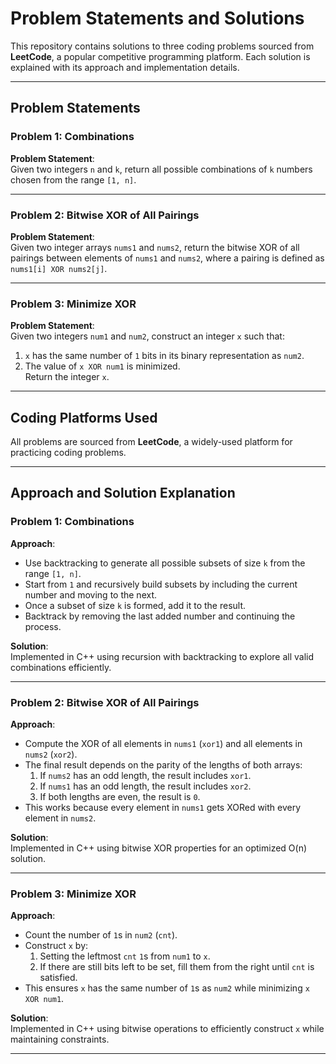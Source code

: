 # Problem Statements and Solutions

This repository contains solutions to three coding problems sourced from **LeetCode**, a popular competitive programming platform. Each solution is explained with its approach and implementation details.

---

## Problem Statements

### Problem 1: Combinations
**Problem Statement**:  
Given two integers `n` and `k`, return all possible combinations of `k` numbers chosen from the range `[1, n]`.

---

### Problem 2: Bitwise XOR of All Pairings
**Problem Statement**:  
Given two integer arrays `nums1` and `nums2`, return the bitwise XOR of all pairings between elements of `nums1` and `nums2`, where a pairing is defined as `nums1[i] XOR nums2[j]`.

---

### Problem 3: Minimize XOR
**Problem Statement**:  
Given two integers `num1` and `num2`, construct an integer `x` such that:
1. `x` has the same number of `1` bits in its binary representation as `num2`.
2. The value of `x XOR num1` is minimized.  
Return the integer `x`.

---

## Coding Platforms Used
All problems are sourced from **LeetCode**, a widely-used platform for practicing coding problems.

---

## Approach and Solution Explanation

### Problem 1: Combinations
**Approach**:
- Use backtracking to generate all possible subsets of size `k` from the range `[1, n]`.
- Start from `1` and recursively build subsets by including the current number and moving to the next.
- Once a subset of size `k` is formed, add it to the result.
- Backtrack by removing the last added number and continuing the process.

**Solution**:  
Implemented in C++ using recursion with backtracking to explore all valid combinations efficiently.

---

### Problem 2: Bitwise XOR of All Pairings
**Approach**:
- Compute the XOR of all elements in `nums1` (`xor1`) and all elements in `nums2` (`xor2`).
- The final result depends on the parity of the lengths of both arrays:
  1. If `nums2` has an odd length, the result includes `xor1`.
  2. If `nums1` has an odd length, the result includes `xor2`.
  3. If both lengths are even, the result is `0`.
- This works because every element in `nums1` gets XORed with every element in `nums2`.

**Solution**:  
Implemented in C++ using bitwise XOR properties for an optimized O(n) solution.

---

### Problem 3: Minimize XOR
**Approach**:
- Count the number of `1`s in `num2` (`cnt`).
- Construct `x` by:
  1. Setting the leftmost `cnt` `1`s from `num1` to `x`.
  2. If there are still bits left to be set, fill them from the right until `cnt` is satisfied.
- This ensures `x` has the same number of `1`s as `num2` while minimizing `x XOR num1`.

**Solution**:  
Implemented in C++ using bitwise operations to efficiently construct `x` while maintaining constraints.

---
